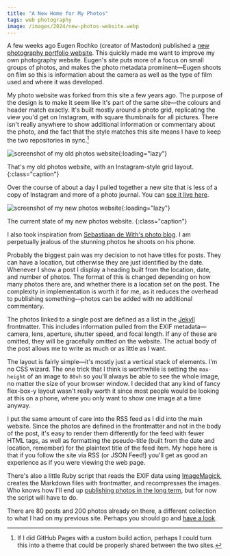 ```yaml
---
title: "A New Home for My Photos"
tags: web photography
image: /images/2024/new-photos-website.webp
---
```


A few weeks ago Eugen Rochko (creator of Mastodon) published a [new photography portfolio website](https://eugenrochko.com). This quickly made me want to improve my own photography website. Eugen's site puts more of a focus on small groups of photos, and makes the photo metadata prominent—Eugen shoots on film so this is information about the camera as well as the type of film used and where it was developed.

My photo website was forked from this site a few years ago. The purpose of the design is to make it seem like it's part of the same site—the colours and header match exactly. It's built mostly around a photo grid, replicating the view you'd get on Instagram, with square thumbnails for all pictures. There isn't really anywhere to show additional information or commentary about the photo, and the fact that the style matches this site means I have to keep the two repositories in sync.[^no-theme]

[^no-theme]: If I did GitHub Pages with a custom build action, perhaps I could turn this into a theme that could be properly shared between the two sites.

![screenshot of my old photos website](/images/2024/old-photos-website.webp){:loading="lazy"}

That's my old photos website, with an Instagram-style grid layout.
{:class="caption"}

Over the course of about a day I pulled together a new site that is less of a copy of Instagram and more of a photo journal. You can [see it live here](https://photography.willhbr.net).

![screenshot of my new photos website](/images/2024/new-photos-website.webp){:loading="lazy"}

The current state of my new photos website.
{:class="caption"}

I also took inspiration from [Sebastiaan de With's photo blog](https://sdw.space/photography/). I am perpetually jealous of the stunning photos he shoots on his phone.

Probably the biggest pain was my decision to not have titles for posts. They can have a location, but otherwise they are just identified by the date. Whenever I show a post I display a heading built from the location, date, and number of photos. The format of this is changed depending on how many photos there are, and whether there is a location set on the post. The complexity in implementation is worth it for me, as it reduces the overhead to publishing something—photos can be added with no additional commentary.

The photos linked to a single post are defined as a list in the [Jekyll](http://jekyllrb.com) frontmatter. This includes information pulled from the EXIF metadata—camera, lens, aperture, shutter speed, and focal length. If any of these are omitted, they will be gracefully omitted on the website. The actual body of the post allows me to write as much or as little as I want.

The layout is fairly simple—it's mostly just a vertical stack of elements. I'm no CSS wizard. The one trick that I think is worthwhile is setting the `max-height` of an image to `80vh` so you'll always be able to see the whole image, no matter the size of your browser window. I decided that any kind of fancy flex-box-y layout wasn't really worth it since most people would be looking at this on a phone, where you only want to show one image at a time anyway.

I put the same amount of care into the RSS feed as I did into the main website. Since the photos are defined in the frontmatter and not in the body of the post, it's easy to render them differently for the feed with fewer HTML tags, as well as formatting the pseudo-title (built from the date and location, remember) for the plaintext title of the feed item. My hope here is that if you follow the site via RSS (or JSON Feed!) you'll get as good an experience as if you were viewing the web page.

There's also a little Ruby script that reads the EXIF data using [ImageMagick](https://imagemagick.org), creates the Markdown files with frontmatter, and recompresses the images. Who knows how I'll end up [publishing photos in the long term](/2023/05/22/complicated-solutions-to-photo-publishing/), but for now the script will have to do.

There are 80 posts and 200 photos already on there, a different collection to what I had on my previous site. Perhaps you should go and [have a look](https://photography.willhbr.net).
